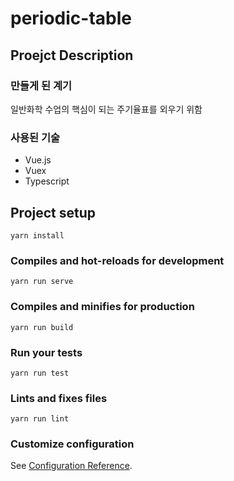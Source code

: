 # periodic-table

## Proejct Description
### 만들게 된 계기
일반화학 수업의 핵심이 되는 주기율표를 외우기 위함

### 사용된 기술
- Vue.js
- Vuex
- Typescript

## Project setup
```
yarn install
```

### Compiles and hot-reloads for development
```
yarn run serve
```

### Compiles and minifies for production
```
yarn run build
```

### Run your tests
```
yarn run test
```

### Lints and fixes files
```
yarn run lint
```

### Customize configuration
See [Configuration Reference](https://cli.vuejs.org/config/).
